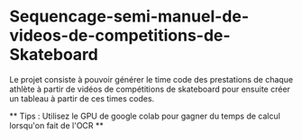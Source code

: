 # Sequencage-semi-manuel-de-videos-de-competitions-de-Skateboard
Le projet consiste à pouvoir générer le time code des prestations de chaque athlète à partir de vidéos de compétitions de skateboard pour ensuite créer un tableau à partir de ces times codes.

** Tips : Utilisez le GPU de google colab pour gagner du temps de calcul lorsqu'on fait de l'OCR **
